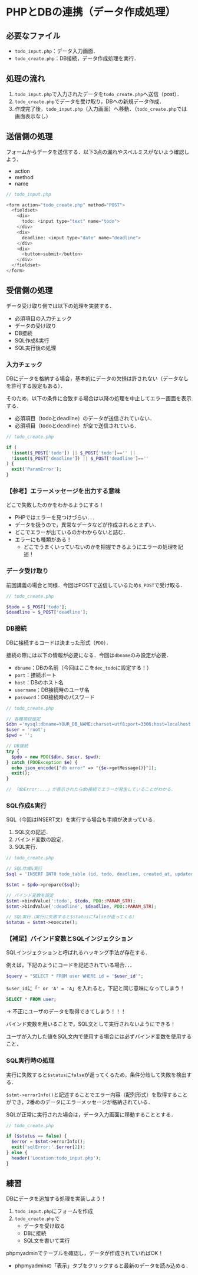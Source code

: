 # PHPとDBの連携（データ作成処理）

## 必要なファイル

- `todo_input.php`：データ入力画面．
- `todo_create.php`：DB接続，データ作成処理を実行．
## 処理の流れ

1. `todo_input.php`で入力されたデータを`todo_create.php`へ送信（post）．
2. `todo_create.php`でデータを受け取り，DBへの新規データ作成．
3. 作成完了後，`todo_input.php`（入力画面）へ移動．（`todo_create.php`では画面表示なし）

## 送信側の処理

フォームからデータを送信する．以下3点の漏れやスペルミスがないよう確認しよう．

- action
- method
- name

```php
// todo_input.php

<form action="todo_create.php" method="POST">
  <fieldset>
    <div>
      todo: <input type="text" name="todo">
    </div>
    <div>
      deadline: <input type="date" name="deadline">
    </div>
    <div>
      <button>submit</button>
    </div>
  </fieldset>
</form>

```

## 受信側の処理

データ受け取り側では以下の処理を実装する．

- 必須項目の入力チェック
- データの受け取り
- DB接続
- SQL作成&実行
- SQL実行後の処理

### 入力チェック

DBにデータを格納する場合，基本的にデータの欠損は許されない（データなしを許可する設定もある）．

そのため，以下の条件に合致する場合は以降の処理を中止してエラー画面を表示する．

- 必須項目（todoとdeadline）のデータが送信されていない．
- 必須項目（todoとdeadline）が空で送信されている．

```php
// todo_create.php

if (
  !isset($_POST['todo']) || $_POST['todo']=='' ||
  !isset($_POST['deadline']) || $_POST['deadline']==''
) {
  exit('ParamError');
}

```

### 【参考】エラーメッセージを出力する意味

どこで失敗したのかをわかるようにする！

- PHPではエラーを見つけづらい．．．
- データを扱うので，異常なデータなどが作成されるとまずい．
- どこでエラーが出ているのかわからないと詰む．
- エラーにも種類がある！
    - どこでうまくいっていないのかを把握できるようにエラーの処理を記述！

### データ受け取り

前回講義の場合と同様．今回はPOSTで送信しているため`$_POST`で受け取る．

```php
// todo_create.php

$todo = $_POST['todo'];
$deadline = $_POST['deadline'];

```

### DB接続

DBに接続するコードは決まった形式（`PDO`）．

接続の際には以下の情報が必要になる．今回は`dbname`のみ設定が必要．

- `dbname`：DBの名前（今回はここを`dec_todo`に設定する！）
- `port`：接続ポート
- `host`：DBのホスト名
- `username`：DB接続時のユーザ名
- `password`：DB接続時のパスワード

```php
// todo_create.php

// 各種項目設定
$dbn ='mysql:dbname=YOUR_DB_NAME;charset=utf8;port=3306;host=localhost';
$user = 'root';
$pwd = '';

// DB接続
try {
  $pdo = new PDO($dbn, $user, $pwd);
} catch (PDOException $e) {
  echo json_encode(["db error" => "{$e->getMessage()}"]);
  exit();
}

// 「dbError:...」が表示されたらdb接続でエラーが発生していることがわかる．

```

### SQL作成&実行

SQL（今回はINSERT文）を実行する場合も手順が決まっている．

1. SQL文の記述．
2. バインド変数の設定．
3. SQL実行．

```php
// todo_create.php

// SQL作成&実行
$sql = 'INSERT INTO todo_table (id, todo, deadline, created_at, updated_at) VALUES (NULL, :todo, :deadline, now(), now())';

$stmt = $pdo->prepare($sql);

// バインド変数を設定
$stmt->bindValue(':todo', $todo, PDO::PARAM_STR);
$stmt->bindValue(':deadline', $deadline, PDO::PARAM_STR);

// SQL実行（実行に失敗すると$statusにfalseが返ってくる）
$status = $stmt->execute();

```

### 【補足】バインド変数とSQLインジェクション

SQLインジェクションと呼ばれるハッキング手法が存在する．

例えば，下記のようにコードを記述されている場合．．．

```php
$query = "SELECT * FROM user WHERE id = '$user_id'";
```
`$user_id`に「`' or 'A' = 'A`」を入れると，下記と同じ意味になってしまう！

```sql
SELECT * FROM user;
```

-> 不正にユーザのデータを取得できてしまう！！！

バインド変数を用いることで，SQL文として実行されないようにできる！

ユーザが入力した値をSQL文内で使用する場合には必ずバインド変数を使用すること．

### SQL実行時の処理

実行に失敗すると`$status`に`false`が返ってくるため，条件分岐して失敗を検出する．

`$stmt->errorInfo()`と記述することでエラー内容（配列形式）を取得することができ，2番めのデータにエラーメッセージが格納されている．

SQLが正常に実行された場合は，データ入力画面に移動することとする．

```php
// todo_create.php

if ($status == false) {
  $error = $stmt->errorInfo();
  exit('sqlError:'.$error[2]);
} else {
  header('Location:todo_input.php');
}

```

## 練習

DBにデータを追加する処理を実装しよう！
1. `todo_input.php`にフォームを作成
2. `todo_create.php`で
    - データを受け取る
    - DBに接続
    - SQL文を書いて実行

phpmyadminでテーブルを確認し，データが作成されていればOK！

- phpmyadminの「表示」タブをクリックすると最新のデータを読み込める．
